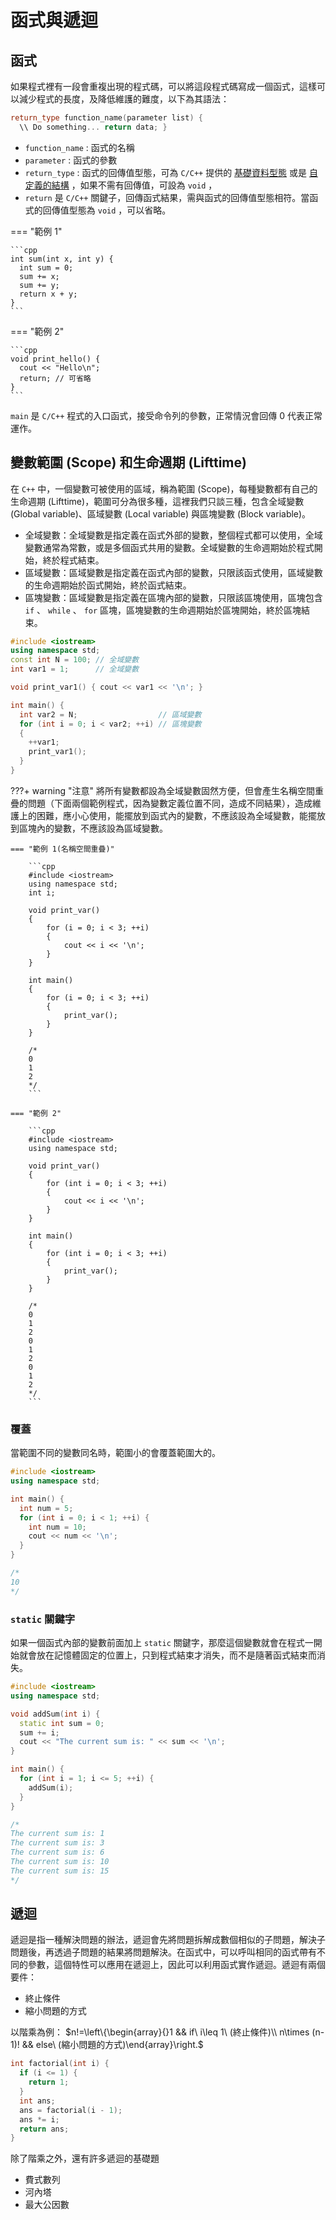 # 函式與遞迴

## 函式

如果程式裡有一段會重複出現的程式碼，可以將這段程式碼寫成一個函式，這樣可以減少程式的長度，及降低維護的難度，以下為其語法：

```cpp
return_type function_name(parameter list) {
  \\ Do something... return data; }
```

-  `function_name` : 函式的名稱
-  `parameter` : 函式的參數
-  `return_type` : 函式的回傳值型態，可為 `C/C++` 提供的 [基礎資料型態](./type.md) 或是 [自定義的結構](./structure.md) ，如果不需有回傳值，可設為 `void` ，
-  `return` 是 `C/C++` 關鍵子，回傳函式結果，需與函式的回傳值型態相符。當函式的回傳值型態為 `void` ，可以省略。

=== "範例 1"

    ```cpp
    int sum(int x, int y) {
      int sum = 0;
      sum += x;
      sum += y;
      return x + y;
    }
    ```

=== "範例 2"

    ```cpp
    void print_hello() {
      cout << "Hello\n";
      return; // 可省略
    }
    ```

 `main` 是 `C/C++` 程式的入口函式，接受命令列的參數，正常情況會回傳 $0$ 代表正常運作。

## 變數範圍 (Scope) 和生命週期 (Lifttime)

在 `C++` 中，一個變數可被使用的區域，稱為範圍 (Scope)，每種變數都有自己的生命週期 (Lifttime)，範圍可分為很多種，這裡我們只談三種，包含全域變數 (Global variable)、區域變數 (Local variable) 與區塊變數 (Block variable)。

- 全域變數：全域變數是指定義在函式外部的變數，整個程式都可以使用，全域變數通常為常數，或是多個函式共用的變數。全域變數的生命週期始於程式開始，終於程式結束。
- 區域變數：區域變數是指定義在函式內部的變數，只限該函式使用，區域變數的生命週期始於函式開始，終於函式結束。
- 區塊變數：區域變數是指定義在區塊內部的變數，只限該區塊使用，區塊包含 `if` 、 `while` 、 `for` 區塊，區塊變數的生命週期始於區塊開始，終於區塊結束。

```cpp
#include <iostream>
using namespace std;
const int N = 100; // 全域變數
int var1 = 1;      // 全域變數

void print_var1() { cout << var1 << '\n'; }

int main() {
  int var2 = N;                  // 區域變數
  for (int i = 0; i < var2; ++i) // 區塊變數
  {
    ++var1;
    print_var1();
  }
}
```

???+ warning "注意"
    將所有變數都設為全域變數固然方便，但會產生名稱空間重疊的問題（下面兩個範例程式，因為變數定義位置不同，造成不同結果），造成維護上的困難，應小心使用，能擺放到函式內的變數，不應該設為全域變數，能擺放到區塊內的變數，不應該設為區域變數。

    === "範例 1(名稱空間重疊)"

        ```cpp
        #include <iostream>
        using namespace std;
        int i;

        void print_var()
        {
            for (i = 0; i < 3; ++i)
            {
                cout << i << '\n';
            }
        }

        int main()
        {
            for (i = 0; i < 3; ++i)
            {
                print_var();
            }
        }

        /*
        0
        1
        2
        */
        ```

    === "範例 2"

        ```cpp
        #include <iostream>
        using namespace std;

        void print_var()
        {
            for (int i = 0; i < 3; ++i)
            {
                cout << i << '\n';
            }
        }

        int main()
        {
            for (int i = 0; i < 3; ++i)
            {
                print_var();
            }
        }

        /*
        0
        1
        2
        0
        1
        2
        0
        1
        2
        */
        ```

### 覆蓋

當範圍不同的變數同名時，範圍小的會覆蓋範圍大的。

```cpp
#include <iostream>
using namespace std;

int main() {
  int num = 5;
  for (int i = 0; i < 1; ++i) {
    int num = 10;
    cout << num << '\n';
  }
}

/*
10
*/
```

###  `static` 關鍵字

如果一個函式內部的變數前面加上 `static` 關鍵字，那麼這個變數就會在程式一開始就會放在記憶體固定的位置上，只到程式結束才消失，而不是隨著函式結束而消失。

```cpp
#include <iostream>
using namespace std;

void addSum(int i) {
  static int sum = 0;
  sum += i;
  cout << "The current sum is: " << sum << '\n';
}

int main() {
  for (int i = 1; i <= 5; ++i) {
    addSum(i);
  }
}

/*
The current sum is: 1
The current sum is: 3
The current sum is: 6
The current sum is: 10
The current sum is: 15
*/
```

## 遞迴

遞迴是指一種解決問題的辦法，遞迴會先將問題拆解成數個相似的子問題，解決子問題後，再透過子問題的結果將問題解決。在函式中，可以呼叫相同的函式帶有不同的參數，這個特性可以應用在遞迴上，因此可以利用函式實作遞迴。遞迴有兩個要件：

- 終止條件
- 縮小問題的方式

以階乘為例： $n!=\left\{\begin{array}{}1 && if\ i\leq 1\ (終止條件)\\ n\times (n-1)! && else\ (縮小問題的方式)\end{array}\right.$ 

```cpp
int factorial(int i) {
  if (i <= 1) {
    return 1;
  }
  int ans;
  ans = factorial(i - 1);
  ans *= i;
  return ans;
}
```

除了階乘之外，還有許多遞迴的基礎題

- 費式數列
- 河內塔
- 最大公因數

[^1]:  [如何撰寫函式 (Function) - Michael Chen 的技術文件](https://michaelchen.tech/c-programming/function/) 

[^2]:  [函式簡介 - openhome.cc](https://openhome.cc/Gossip/CppGossip/FunctionABC.html) 

[^3]:  [遞迴 - openhome.cc](https://openhome.cc/Gossip/CGossip/Recursion.html) 

[^4]:  [變數範圍 - openhome.cc](https://openhome.cc/Gossip/CppGossip/Scope.html) 

